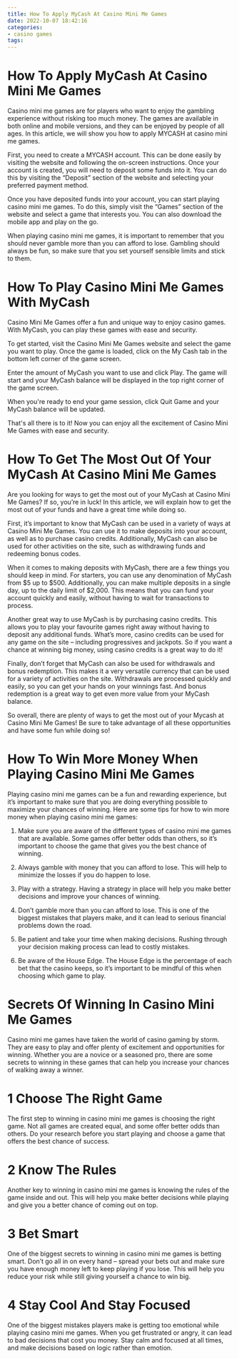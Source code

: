 ```yaml
---
title: How To Apply MyCash At Casino Mini Me Games
date: 2022-10-07 18:42:16
categories:
- casino games
tags:
---
```



#  How To Apply MyCash At Casino Mini Me Games

Casino mini me games are for players who want to enjoy the gambling experience without risking too much money. The games are available in both online and mobile versions, and they can be enjoyed by people of all ages. In this article, we will show you how to apply MYCASH at casino mini me games.

First, you need to create a MYCASH account. This can be done easily by visiting the website and following the on-screen instructions. Once your account is created, you will need to deposit some funds into it. You can do this by visiting the “Deposit” section of the website and selecting your preferred payment method.

Once you have deposited funds into your account, you can start playing casino mini me games. To do this, simply visit the “Games” section of the website and select a game that interests you. You can also download the mobile app and play on the go.

When playing casino mini me games, it is important to remember that you should never gamble more than you can afford to lose. Gambling should always be fun, so make sure that you set yourself sensible limits and stick to them.

#  How To Play Casino Mini Me Games With MyCash

Casino Mini Me Games offer a fun and unique way to enjoy casino games. With MyCash, you can play these games with ease and security.

To get started, visit the Casino Mini Me Games website and select the game you want to play. Once the game is loaded, click on the My Cash tab in the bottom left corner of the game screen.

Enter the amount of MyCash you want to use and click Play. The game will start and your MyCash balance will be displayed in the top right corner of the game screen.

When you're ready to end your game session, click Quit Game and your MyCash balance will be updated.

That's all there is to it! Now you can enjoy all the excitement of Casino Mini Me Games with ease and security.

#  How To Get The Most Out Of Your MyCash At Casino Mini Me Games

Are you looking for ways to get the most out of your MyCash at Casino Mini Me Games? If so, you’re in luck! In this article, we will explain how to get the most out of your funds and have a great time while doing so.

First, it’s important to know that MyCash can be used in a variety of ways at Casino Mini Me Games. You can use it to make deposits into your account, as well as to purchase casino credits. Additionally, MyCash can also be used for other activities on the site, such as withdrawing funds and redeeming bonus codes.

When it comes to making deposits with MyCash, there are a few things you should keep in mind. For starters, you can use any denomination of MyCash from $5 up to $500. Additionally, you can make multiple deposits in a single day, up to the daily limit of $2,000. This means that you can fund your account quickly and easily, without having to wait for transactions to process.

Another great way to use MyCash is by purchasing casino credits. This allows you to play your favourite games right away without having to deposit any additional funds. What’s more, casino credits can be used for any game on the site – including progressives and jackpots. So if you want a chance at winning big money, using casino credits is a great way to do it!

Finally, don’t forget that MyCash can also be used for withdrawals and bonus redemption. This makes it a very versatile currency that can be used for a variety of activities on the site. Withdrawals are processed quickly and easily, so you can get your hands on your winnings fast. And bonus redemption is a great way to get even more value from your MyCash balance.

So overall, there are plenty of ways to get the most out of your Mycash at Casino Mini Me Games! Be sure to take advantage of all these opportunities and have some fun while doing so!

#  How To Win More Money When Playing Casino Mini Me Games

Playing casino mini me games can be a fun and rewarding experience, but it’s important to make sure that you are doing everything possible to maximize your chances of winning. Here are some tips for how to win more money when playing casino mini me games:

1. Make sure you are aware of the different types of casino mini me games that are available. Some games offer better odds than others, so it’s important to choose the game that gives you the best chance of winning.

2. Always gamble with money that you can afford to lose. This will help to minimize the losses if you do happen to lose.

3. Play with a strategy. Having a strategy in place will help you make better decisions and improve your chances of winning.

4. Don’t gamble more than you can afford to lose. This is one of the biggest mistakes that players make, and it can lead to serious financial problems down the road.

5. Be patient and take your time when making decisions. Rushing through your decision making process can lead to costly mistakes.

6. Be aware of the House Edge. The House Edge is the percentage of each bet that the casino keeps, so it’s important to be mindful of this when choosing which game to play.

#  Secrets Of Winning In Casino Mini Me Games

Casino mini me games have taken the world of casino gaming by storm. They are easy to play and offer plenty of excitement and opportunities for winning. Whether you are a novice or a seasoned pro, there are some secrets to winning in these games that can help you increase your chances of walking away a winner.

# 1 Choose The Right Game

The first step to winning in casino mini me games is choosing the right game. Not all games are created equal, and some offer better odds than others. Do your research before you start playing and choose a game that offers the best chance of success.

# 2 Know The Rules

Another key to winning in casino mini me games is knowing the rules of the game inside and out. This will help you make better decisions while playing and give you a better chance of coming out on top.

# 3 Bet Smart

One of the biggest secrets to winning in casino mini me games is betting smart. Don’t go all in on every hand – spread your bets out and make sure you have enough money left to keep playing if you lose. This will help you reduce your risk while still giving yourself a chance to win big.

# 4 Stay Cool And Stay Focused

One of the biggest mistakes players make is getting too emotional while playing casino mini me games. When you get frustrated or angry, it can lead to bad decisions that cost you money. Stay calm and focused at all times, and make decisions based on logic rather than emotion.